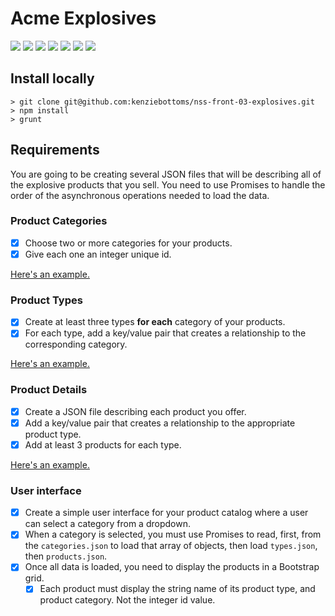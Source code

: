 # Acme Explosives

![](https://img.shields.io/badge/data-static-lightgrey.svg)
![](https://img.shields.io/badge/template-handlebars-orange.svg)
![](https://img.shields.io/badge/js-jquery-blue.svg)
![](https://img.shields.io/badge/modularity-browserify-yellow.svg)
![](https://img.shields.io/badge/css_preprocessor-scss-ff69b4.svg)
![](https://img.shields.io/badge/css_framework-bootstrap-5F2C7C.svg)
![](https://img.shields.io/badge/mvp-working-brightgreen.svg)

## Install locally

```
> git clone git@github.com:kenziebottoms/nss-front-03-explosives.git
> npm install
> grunt
```
## Requirements

You are going to be creating several JSON files that will be describing all of the explosive products that you sell. You need to use Promises to handle the order of the asynchronous operations needed to load the data.

### Product Categories

- [x] Choose two or more categories for your products.
- [x] Give each one an integer unique id.

[Here's an example.](assets/json/categories.sample.json)

### Product Types

- [x] Create at least three types **for each** category of your products.
- [x] For each type, add a key/value pair that creates a relationship to the corresponding category.

[Here's an example.](assets/json/types.sample.json)

### Product Details

- [x] Create a JSON file describing each product you offer.
- [x] Add a key/value pair that creates a relationship to the appropriate product type.
- [x] Add at least 3 products for each type.

[Here's an example.](assets/json/products.sample.json)

### User interface

- [x] Create a simple user interface for your product catalog where a user can select a category from a dropdown.
- [x] When a category is selected, you must use Promises to read, first, from the `categories.json` to load that array of objects, then load `types.json`, then `products.json`.
- [x] Once all data is loaded, you need to display the products in a Bootstrap grid.
    - [x] Each product must display the string name of its product type, and product category. Not the integer id value.
